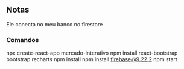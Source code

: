 ## Notas
Ele conecta no meu banco no firestore
### Comandos
npx create-react-app mercado-interativo
npm install react-bootstrap bootstrap recharts
npm install
npm install firebase@9.22.2
npm start
